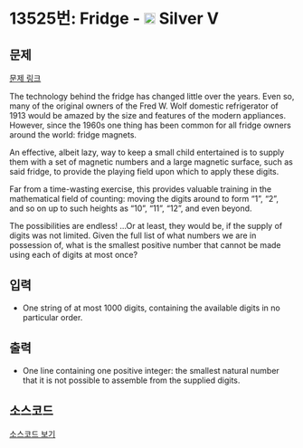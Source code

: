 # 13525번: Fridge - <img src="https://static.solved.ac/tier_small/6.svg" style="height:20px" /> Silver V

<!-- performance -->

<!-- 문제 제출 후 깃허브에 푸시를 했을 때 제출한 코드의 성능이 입력될 공간입니다.-->

<!-- end -->

## 문제

[문제 링크](https://boj.kr/13525)


<p>The technology behind the fridge has changed little over the years. Even so, many of the original&nbsp;owners of the Fred W. Wolf domestic refrigerator of 1913 would be amazed by the size and&nbsp;features of the modern appliances. However, since the 1960s one thing has been common for all&nbsp;fridge owners around the world: fridge magnets.</p>

<p>An effective, albeit lazy, way to keep a small child entertained is to supply them with a set of&nbsp;magnetic numbers and a large magnetic surface, such as said fridge, to provide the playing field&nbsp;upon which to apply these digits.</p>

<p>Far from a time-wasting exercise, this provides valuable training in the mathematical field of&nbsp;counting: moving the digits around to form “1”, “2”, and so on up to such heights as “10”, “11”,&nbsp;“12”, and even beyond.</p>

<p>The possibilities are endless! ...Or at least, they would be, if the supply of digits was not limited.&nbsp;Given the full list of what numbers we are in possession of, what is the smallest positive number&nbsp;that cannot be made using each of digits at most once?</p>



## 입력


<ul>
<li>One string of at most 1000 digits, containing the available digits in no particular order.</li>
</ul>



## 출력


<ul>
<li>One line containing one positive integer: the smallest natural number that it is not possible to assemble from the supplied digits.</li>
</ul>



## 소스코드

[소스코드 보기](Fridge.py)